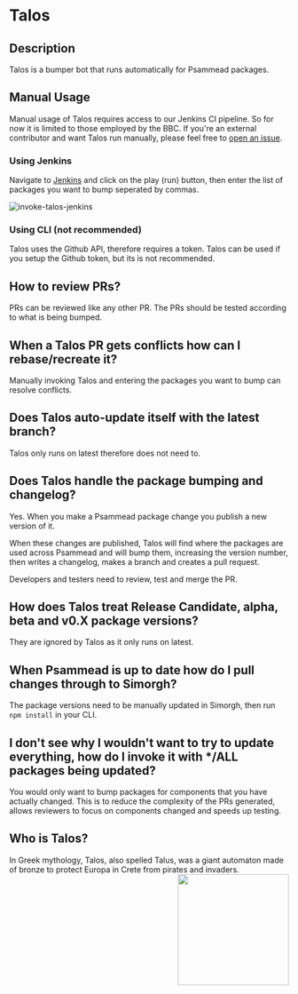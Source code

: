 # Talos

## Description

Talos is a bumper bot that runs automatically for Psammead packages.

## Manual Usage

Manual usage of Talos requires access to our Jenkins CI pipeline. So for now it is limited to those employed by the BBC. If you're an external contributor and want Talos run manually, please feel free to [open an issue](https://github.com/bbc/psammead/issues/new/choose). 

### Using Jenkins

Navigate to [Jenkins](https://ci.news.tools.bbc.co.uk/blue/organizations/jenkins/psammead/branches) and click on the play (run) button, then enter the list of packages you want to bump seperated by commas.

![invoke-talos-jenkins](https://user-images.githubusercontent.com/34196381/63758525-d03ef980-c8b3-11e9-9b8c-d4f9a451237b.png)

### Using CLI (not recommended)

Talos uses the Github API, therefore requires a token. Talos can be used if you setup the Github token, but its is not recommended.

## How to review PRs?

PRs can be reviewed like any other PR. The PRs should be tested according to what is being bumped.

## When a Talos PR gets conflicts how can I rebase/recreate it?

Manually invoking Talos and entering the packages you want to bump can resolve conflicts.

## Does Talos auto-update itself with the latest branch?

Talos only runs on latest therefore does not need to.

## Does Talos handle the package bumping and changelog?

Yes. When you make a Psammead package change you publish a new version of it.

When these changes are published, Talos will find where the packages are used across Psammead and will bump them, increasing the version number, then writes a changelog, makes a branch and creates a pull request.

Developers and testers need to review, test and merge the PR.

## How does Talos treat Release Candidate, alpha, beta and v0.X package versions?

They are ignored by Talos as it only runs on latest.

## When Psammead is up to date how do I pull changes through to Simorgh?

The package versions need to be manually updated in Simorgh, then run ``npm install`` in your CLI.

## I don't see why I wouldn't want to try to update everything, how do I invoke it with \*/ALL packages being updated?

You would only want to bump packages for components that you have actually changed. This is to reduce the complexity of the PRs generated, allows reviewers to focus on components changed and speeds up testing.

## Who is Talos?

In Greek mythology, Talos, also spelled Talus, was a giant automaton made of bronze to protect Europa in Crete from pirates and invaders. <img align="right" width="200" height="200" src="https://upload.wikimedia.org/wikipedia/commons/c/c8/Didrachm_Phaistos_obverse_CdM.jpg">